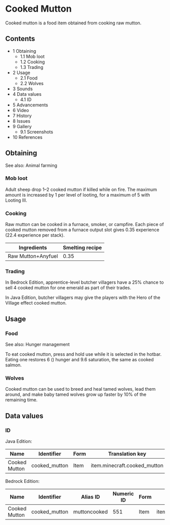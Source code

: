# Cooked Mutton
Cooked mutton is a food item obtained from cooking raw mutton.

## Contents
- 1 Obtaining
	- 1.1 Mob loot
	- 1.2 Cooking
	- 1.3 Trading
- 2 Usage
	- 2.1 Food
	- 2.2 Wolves
- 3 Sounds
- 4 Data values
	- 4.1 ID
- 5 Advancements
- 6 Video
- 7 History
- 8 Issues
- 9 Gallery
	- 9.1 Screenshots
- 10 References

## Obtaining
See also: Animal farming

### Mob loot
Adult sheep drop 1–2 cooked mutton if killed while on fire. The maximum amount is increased by 1 per level of looting, for a maximum of 5 with Looting III.

### Cooking
Raw mutton can be cooked in a furnace, smoker, or campfire. Each piece of cooked mutton removed from a furnace output slot gives 0.35 experience (22.4 experience per stack).

| Ingredients        | Smelting recipe |
|--------------------|-----------------|
| Raw Mutton+Anyfuel | 0.35            |

### Trading
In Bedrock Edition, apprentice-level butcher villagers have a 25% chance to sell 4 cooked mutton for one emerald as part of their trades.

In Java Edition, butcher villagers may give the players with the Hero of the Village effect cooked mutton.

## Usage
### Food
See also: Hunger management

To eat cooked mutton, press and hold use while it is selected in the hotbar. Eating one restores 6 () hunger and 9.6 saturation, the same as cooked salmon.

### Wolves
Cooked mutton can be used to breed and heal tamed wolves, lead them around, and make baby tamed wolves grow up faster by 10% of the remaining time.

## Data values
### ID
Java Edition:

| Name          | Identifier    | Form | Translation key              |
|---------------|---------------|------|------------------------------|
| Cooked Mutton | cooked_mutton | Item | item.minecraft.cooked_mutton |

Bedrock Edition:

| Name          | Identifier    | Alias ID     | Numeric ID | Form | Translation key        |
|---------------|---------------|--------------|------------|------|------------------------|
| Cooked Mutton | cooked_mutton | muttoncooked | 551        | Item | item.muttonCooked.name |


